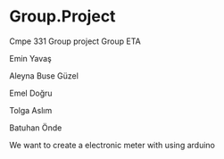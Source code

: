 # Group.Project
Cmpe 331 Group project Group ETA

Emin Yavaş

Aleyna Buse Güzel

Emel Doğru

Tolga Aslım

Batuhan Önde

We want to create a electronic meter with using arduino
